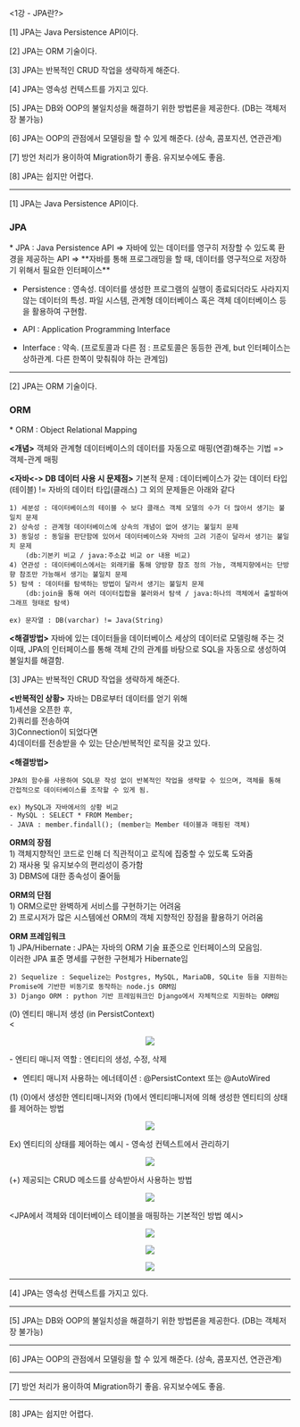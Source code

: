 <1강 - JPA란?>
 
 [1] JPA는 Java Persistence API이다.
 
 [2] JPA는 ORM 기술이다.

 [3] JPA는 반복적인 CRUD 작업을 생략하게 해준다.

 [4] JPA는 영속성 컨텍스트를 가지고 있다.

 [5] JPA는 DB와 OOP의 불일치성을 해결하기 위한 방법론을 제공한다. (DB는 객체저장 불가능)

 [6] JPA는 OOP의 관점에서 모델링을 할 수 있게 해준다. (상속, 콤포지션, 연관관계)

 [7] 방언 처리가 용이하여 Migration하기 좋음. 유지보수에도 좋음.

 [8] JPA는 쉽지만 어렵다.

---------------------------------------------------------------------------

[1] JPA는 Java Persistence API이다.

 <h3>JPA</h3>
 * JPA : Java Persistence API
 => 자바에 있는 데이터를 영구히 저장할 수 있도록 환경을 제공하는 API
 => **자바를 통해 프로그래밍을 할 때, 데이터를 영구적으로 저장하기 위해서 필요한 인터페이스**

 * Persistence : 영속성. 데이터를 생성한 프로그램의 실행이 종료되더라도 사라지지 않는 데이터의 특성. 파일 시스템, 관계형 데이터베이스 혹은 객체 데이터베이스 등을 활용하여 구현함.

 * API : Application Programming Interface

 * Interface : 약속. (프로토콜과 다른 점 : 프로토콜은 동등한 관계, but 인터페이스는 상하관계. 다른 한쪽이 맞춰줘야 하는 관계임)

---------------------------------------------------------------------------
    
[2] JPA는 ORM 기술이다.
    
<h3>ORM</h3>
* ORM : Object Relational Mapping
    
**<개념>**
    객체와 관계형 데이터베이스의 데이터를 자동으로 매핑(연결)해주는 기법
    => 객체-관계 매핑
    
    
**<자바<-> DB 데이터 사용 시 문제점>**
    기본적 문제 : 데이터베이스가 갖는 데이터 타입(테이블) != 자바의 데이터 타입(클래스)
    그 외의 문제들은 아래와 같다
    
    1) 세분성 : 데이터베이스의 테이블 수 보다 클래스 객체 모델의 수가 더 많아서 생기는 불일치 문제
    2) 상속성 : 관계형 데이터베이스에 상속의 개념이 없어 생기는 불일치 문제
    3) 동일성 : 동일을 판단함에 있어서 데이터베이스와 자바의 고려 기준이 달라서 생기는 불일치 문제
        (db:기본키 비교 / java:주소값 비교 or 내용 비교)
    4) 연관성 : 데이터베이스에서는 외래키를 통해 양방향 참조 정의 가능, 객체지향에서는 단방향 참조만 가능해서 생기는 불일치 문제
    5) 탐색 : 데이터를 탐색하는 방법이 달라서 생기는 불일치 문제
        (db:join을 통해 여러 데이터집합을 불러와서 탐색 / java:하나의 객체에서 출발하여 그래프 형태로 탐색)
    
    ex) 문자열 : DB(varchar) != Java(String)
    
    
**<해결방법>**
    자바에 있는 데이터들을 데이터베이스 세상의 데이터로 모델링해 주는 것
    이때, JPA의 인터페이스를 통해 객체 간의 관계를 바탕으로 SQL을 자동으로 생성하여 불일치를 해결함.
    
    
[3] JPA는 반복적인 CRUD 작업을 생략하게 해준다.
    
**<반복적인 상황>**
    자바는 DB로부터 데이터를 얻기 위해    
    1)세션을 오픈한 후,    
    2)쿼리를 전송하여    
    3)Connection이 되었다면     
    4)데이터를 전송받을 수 있는 단순/반복적인 로직을 갖고 있다.         
    
    
**<해결방법>**    

    JPA의 함수를 사용하여 SQL문 작성 없이 반복적인 작업을 생략할 수 있으며, 객체를 통해 간접적으로 데이터베이스를 조작할 수 있게 됨.    
        
    ex) MySQL과 자바에서의 상황 비교    
    - MySQL : SELECT * FROM Member;    
    - JAVA : member.findall(); (member는 Member 테이블과 매핑된 객체)    


**ORM의 장점**    
    1) 객체지향적인 코드로 인해 더 직관적이고 로직에 집중할 수 있도록 도와줌    
    2) 재사용 및 유지보수의 편리성이 증가함    
    3) DBMS에 대한 종속성이 줄어듦    
    
    
**ORM의 단점**    
    1) ORM으로만 완벽하게 서비스를 구현하기는 어려움    
    2) 프로시저가 많은 시스템에선 ORM의 객체 지향적인 장점을 활용하기 어려움    
    
    
**ORM 프레임워크**    
    1) JPA/Hibernate : JPA는 자바의 ORM 기술 표준으로 인터페이스의 모음임.    
    이러한 JPA 표준 명세를 구현한 구현체가 Hibernate임    
        
    2) Sequelize : Sequelize는 Postgres, MySQL, MariaDB, SQLite 등을 지원하는 Promise에 기반한 비동기로 동작하는 node.js ORM임    
    3) Django ORM : python 기반 프레임워크인 Django에서 자체적으로 지원하는 ORM임    


(0) 엔티티 매니저 생성 (in PersistContext)    
<<p align="center">
  <img src="https://github.com/fbgjung/backend-springboot-study/assets/131326799/f50bd24b-6bb1-4042-9ed1-1d6dc7c5925a">
</p>
 - 엔티티 매니저 역할 : 엔티티의 생성, 수정, 삭제     
 
 - 엔티티 매니저 사용하는 에너테이션 : @PersistContext 또는 @AutoWired

(1) (0)에서 생성한 엔티티매니저와 (1)에서 엔티티매니저에 의해 생성한 엔티티의 상태를 제어하는 방법    
<p align="center">
  <img src="https://github.com/fbgjung/backend-springboot-study/assets/131326799/78aa00d5-4b70-4824-a976-f6fedc4c8745">
</p>
   
 Ex) 엔티티의 상태를 제어하는 예시 - 영속성 컨텍스트에서 관리하기     
<p align="center">
  <img src="https://github.com/fbgjung/backend-springboot-study/assets/131326799/253b5265-a258-4095-9f95-a365fe4a6739">
</p>

(+) 제공되는 CRUD 메소드를 상속받아서 사용하는 방법      
<p align="center">
  <img src="https://github.com/fbgjung/backend-springboot-study/assets/131326799/17f374c8-9dc4-4ab5-a038-529f560d151d">
</p>
      
       
<JPA에서 객체와 데이터베이스 테이블을 매핑하는 기본적인 방법 예시>    

<p align="center">
  <img src="https://github.com/fbgjung/backend-springboot-study/assets/131326799/58177848-79c5-4c51-a331-f453e0b0d21b">
</p>     
<p align="center">
  <img src="https://github.com/fbgjung/backend-springboot-study/assets/131326799/0ca796ae-9ea1-4fc9-a304-3ee621f2c50e">
</p>
<p align="center">
  <img src="https://github.com/fbgjung/backend-springboot-study/assets/131326799/e54311aa-d602-4a65-9b3f-23709f32bf0c">
</p>
    
     
---------------------------------------------------------------------------

[4] JPA는 영속성 컨텍스트를 가지고 있다.

---------------------------------------------------------------------------

[5] JPA는 DB와 OOP의 불일치성을 해결하기 위한 방법론을 제공한다. (DB는 객체저장 불가능)

---------------------------------------------------------------------------

[6] JPA는 OOP의 관점에서 모델링을 할 수 있게 해준다. (상속, 콤포지션, 연관관계)

---------------------------------------------------------------------------

[7] 방언 처리가 용이하여 Migration하기 좋음. 유지보수에도 좋음.

---------------------------------------------------------------------------

[8] JPA는 쉽지만 어렵다.
